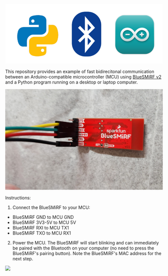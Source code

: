 <img src=media/pysmirfduino.png width=600>

This repository provides an example of fast bidirecitonal communication between
an Arduino-compatible microcontroller (MCU) using
[BlueSMiRF v2](https://www.sparkfun.com/sparkfun-bluesmirf-v2.html)
and a Python program running on a desktop or laptop computer.   

<img src=media/wiring2.jpg width=600>

Instructions:

1. Connect the BlueSMiRF to your MCU:

  * BlueSMiRF GND to MCU GND
  * BlueSMiRF 3V3-5V to MCU 5V
  * BlueSMiRF RXI to MCU TX1
  * BlueSMiRF TXO to MCU RX1

2. Power the MCU.  The BlueSMiRF will start blinking and
   can immediately be paired with the Bluetooth on your
   computer (no need to press the BlueSMiRF's pairing 
   button).  Note the BlueSMiRF's MAC address for the
   next step.

<img src=media/pairing.jpg width=300>
